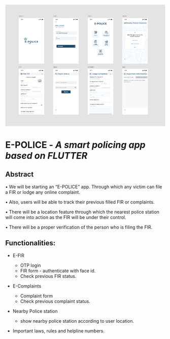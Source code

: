 ![](assets/images/epolice_ss.png)
# E-POLICE - *A smart policing app based on FLUTTER*



## Abstract

•	We will be starting an “E-POLICE” app. Through which any victim can file a FIR or lodge any online complaint.

•	Also, users will be able to track their previous filled FIR or complaints.

•	There will be a location feature through which the nearest police station will come into action as the FIR will be under their control.

•	There will be a proper verification of the person who is filing the FIR.




## Functionalities:
* E-FIR
    - OTP login 
    - FIR form - authenticate with face id.
	- Check previous FIR status.

* E-Complaints
    - Complaint form
    - Check previous complaint status.

* Nearby Police station
    - show nearby police station according to user location.

* Important laws, rules and helpline numbers.


